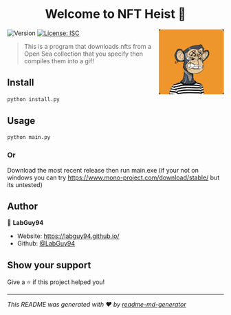 
<h1 align="center">Welcome to NFT Heist 👋</h1>
<img src=showcase.gif alt="Showcase" style="width:30%; float: right;">
<p>
  <img alt="Version" src="https://img.shields.io/badge/version-1.0.0-blue.svg?cacheSeconds=2592000" />
  <a href="#" target="_blank">
    <img alt="License: ISC" src="https://img.shields.io/badge/License-ISC-yellow.svg" />
  </a>
</p>

> This is a program that downloads nfts from a Open Sea collection that you specify then compiles them into a gif!

## Install

```sh
python install.py
```

## Usage

```sh
python main.py
```

### Or
Download the most recent release then run main.exe (if your not on windows you can try https://www.mono-project.com/download/stable/ but its untested)
## Author

👤 **LabGuy94**

* Website: https://labguy94.github.io/
* Github: [@LabGuy94](https://github.com/LabGuy94)

## Show your support

Give a ⭐️ if this project helped you!

***
_This README was generated with ❤️ by [readme-md-generator](https://github.com/kefranabg/readme-md-generator)_